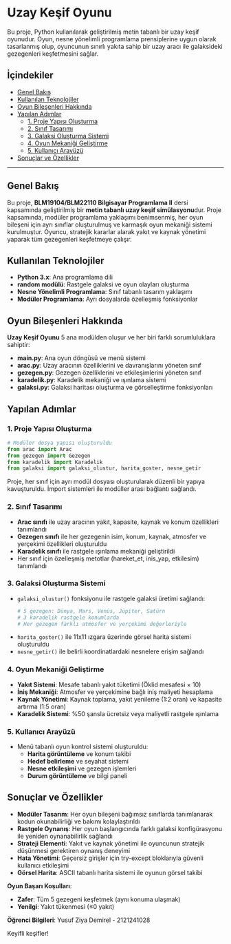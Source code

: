 # Uzay Keşif Oyunu

Bu proje, Python kullanılarak geliştirilmiş metin tabanlı bir uzay keşif oyunudur. Oyun, nesne yönelimli programlama prensiplerine uygun olarak tasarlanmış olup, oyuncunun sınırlı yakıta sahip bir uzay aracı ile galaksideki gezegenleri keşfetmesini sağlar.

## İçindekiler

- [Genel Bakış](#genel-bakış)
- [Kullanılan Teknolojiler](#kullanılan-teknolojiler)
- [Oyun Bileşenleri Hakkında](#oyun-bileşenleri-hakkında)
- [Yapılan Adımlar](#yapılan-adımlar)
  - [1. Proje Yapısı Oluşturma](#1-proje-yapısı-oluşturma)
  - [2. Sınıf Tasarımı](#2-sınıf-tasarımı)
  - [3. Galaksi Oluşturma Sistemi](#3-galaksi-oluşturma-sistemi)
  - [4. Oyun Mekaniği Geliştirme](#4-oyun-mekaniği-geliştirme)
  - [5. Kullanıcı Arayüzü](#5-kullanıcı-arayüzü)
- [Sonuçlar ve Özellikler](#sonuçlar-ve-özellikler)

---

## Genel Bakış
Bu proje, **BLM19104/BLM22110 Bilgisayar Programlama II** dersi kapsamında geliştirilmiş bir **metin tabanlı uzay keşif simülasyonu**dur. Proje kapsamında, modüler programlama yaklaşımı benimsenmiş, her oyun bileşeni için ayrı sınıflar oluşturulmuş ve karmaşık oyun mekaniği sistemi kurulmuştur. Oyuncu, stratejik kararlar alarak yakıt ve kaynak yönetimi yaparak tüm gezegenleri keşfetmeye çalışır.

## Kullanılan Teknolojiler
- **Python 3.x**: Ana programlama dili
- **random modülü**: Rastgele galaksi ve oyun olayları oluşturma
- **Nesne Yönelimli Programlama**: Sınıf tabanlı tasarım yaklaşımı
- **Modüler Programlama**: Ayrı dosyalarda özelleşmiş fonksiyonlar

## Oyun Bileşenleri Hakkında
**Uzay Keşif Oyunu** 5 ana modülden oluşur ve her biri farklı sorumluluklara sahiptir:

- **main.py**: Ana oyun döngüsü ve menü sistemi
- **arac.py**: Uzay aracının özelliklerini ve davranışlarını yöneten sınıf
- **gezegen.py**: Gezegen özelliklerini ve etkileşimlerini yöneten sınıf
- **karadelik.py**: Karadelik mekaniği ve ışınlama sistemi
- **galaksi.py**: Galaksi haritası oluşturma ve görselleştirme fonksiyonları

## Yapılan Adımlar

### 1. Proje Yapısı Oluşturma
```python
# Modüler dosya yapısı oluşturuldu
from arac import Arac
from gezegen import Gezegen
from karadelik import Karadelik
from galaksi import galaksi_olustur, harita_goster, nesne_getir
```
Proje, her sınıf için ayrı modül dosyası oluşturularak düzenli bir yapıya kavuşturuldu. İmport sistemleri ile modüller arası bağlantı sağlandı.

### 2. Sınıf Tasarımı
- **Arac sınıfı** ile uzay aracının yakıt, kapasite, kaynak ve konum özellikleri tanımlandı
- **Gezegen sınıfı** ile her gezegenin isim, konum, kaynak, atmosfer ve yerçekimi özellikleri oluşturuldu
- **Karadelik sınıfı** ile rastgele ışınlama mekaniği geliştirildi
- Her sınıf için özelleşmiş metotlar (hareket_et, inis_yap, etkilesim) tanımlandı

### 3. Galaksi Oluşturma Sistemi
- `galaksi_olustur()` fonksiyonu ile rastgele galaksi üretimi sağlandı:
  ```python
  # 5 gezegen: Dünya, Mars, Venüs, Jüpiter, Satürn
  # 3 karadelik rastgele konumlarda
  # Her gezegen farklı atmosfer ve yerçekimi değerleriyle
  ```
- `harita_goster()` ile 11x11 ızgara üzerinde görsel harita sistemi oluşturuldu
- `nesne_getir()` ile belirli koordinatlardaki nesnelere erişim sağlandı

### 4. Oyun Mekaniği Geliştirme
- **Yakıt Sistemi**: Mesafe tabanlı yakıt tüketimi (Öklid mesafesi × 10)
- **İniş Mekaniği**: Atmosfer ve yerçekimine bağlı iniş maliyeti hesaplama
- **Kaynak Yönetimi**: Kaynak toplama, yakıt yenileme (1:2 oran) ve kapasite artırma (1:5 oran)
- **Karadelik Sistemi**: %50 şansla ücretsiz veya maliyetli rastgele ışınlama

### 5. Kullanıcı Arayüzü
- Menü tabanlı oyun kontrol sistemi oluşturuldu:
  - **Harita görüntüleme** ve konum takibi
  - **Hedef belirleme** ve seyahat sistemi
  - **Nesne etkileşimi** ve gezegen işlemleri
  - **Durum görüntüleme** ve bilgi paneli

## Sonuçlar ve Özellikler
- **Modüler Tasarım**: Her oyun bileşeni bağımsız sınıflarda tanımlanarak kodun okunabilirliği ve bakımı kolaylaştırıldı
- **Rastgele Oynanış**: Her oyun başlangıcında farklı galaksi konfigürasyonu ile yeniden oynanabilirlik sağlandı
- **Strateji Elementi**: Yakıt ve kaynak yönetimi ile oyuncunun stratejik düşünmesi gerektiren oynanış deneyimi
- **Hata Yönetimi**: Geçersiz girişler için try-except bloklarıyla güvenli kullanıcı etkileşimi
- **Görsel Harita**: ASCII tabanlı harita sistemi ile oyunun görsel takibi

**Oyun Başarı Koşulları**:
- **Zafer**: Tüm 5 gezegeni keşfetmek (aynı konuma ulaşmak)
- **Yenilgi**: Yakıt tükenmesi (≤0 yakıt)

**Öğrenci Bilgileri**: Yusuf Ziya Demirel - 2121241028

Keyifli keşifler!
